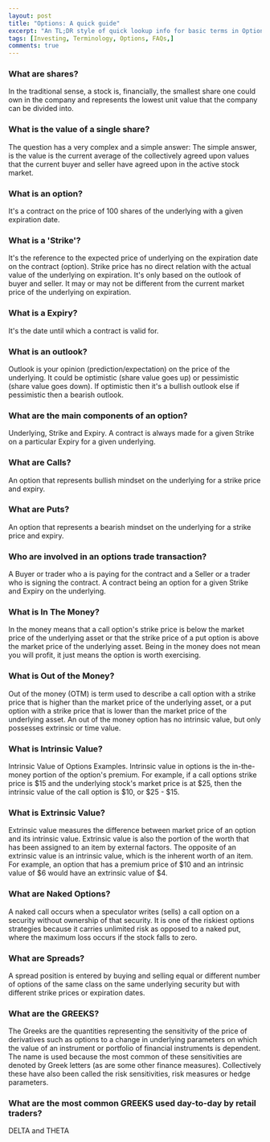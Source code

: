 ```yaml
---
layout: post
title: "Options: A quick guide"
excerpt: "An TL;DR style of quick lookup info for basic terms in Options"
tags: [Investing, Terminology, Options, FAQs,]
comments: true
---
```


### What are shares?

In the traditional sense, a stock is, financially, the smallest
share one could own in the company and represents the lowest unit value that the company
can be divided into.

### What is the value of a single share?

The question has a very complex and a simple answer: The simple
answer, is the value is the current average of the collectively
agreed upon values that the current buyer and seller have agreed
upon in the active stock market.

### What is an option?

It's a contract on the price of 100 shares of the underlying with a
given expiration date.

### What is a 'Strike'?

It's the reference to the expected price of underlying on the
expiration date on the contract (option). Strike price has no direct
relation with the actual value of the underlying on expiration. It's
only based on the outlook of buyer and seller. It may or may not be different from the
current market price of the underlying on expiration.

### What is a Expiry?

It's the date until which a contract is valid for.

### What is an outlook?

Outlook is your opinion (prediction/expectation) on the price of the
underlying. It could be optimistic (share value goes up) or
pessimistic (share value goes down). If optimistic
then it's a bullish outlook else if pessimistic then a bearish
outlook.

### What are the main components of an option?

Underlying, Strike and Expiry. A contract is always made for a given Strike on
a particular Expiry for a given underlying.

### What are Calls?

An option that represents bullish mindset on the underlying for a
strike price and expiry.

### What are Puts?

An option that represents a bearish mindset on the underlying for a
strike price and expiry.

### Who are involved in an options trade transaction?

A Buyer or trader who a is paying for the contract and a Seller or a
trader who is signing the contract. A contract being an option for a
given Strike and Expiry on the underlying.

### What is In The Money?

In the money means that a call option's strike price is below the market price of the underlying asset or that the strike price of a put option is above the market price of the underlying asset. Being in the money does not mean you will profit, it just means the option is worth exercising.

### What is Out of the Money?

Out of the money (OTM) is term used to describe a call option with a strike price that is higher than the market price of the underlying asset, or a put option with a strike price that is lower than the market price of the underlying asset. An out of the money option has no intrinsic value, but only possesses extrinsic or time value.

### What is Intrinsic Value?

Intrinsic Value of Options Examples. Intrinsic value in options is the in-the-money portion of the option's premium. For example, if a call options strike price is $15 and the underlying stock's market price is at $25, then the intrinsic value of the call option is $10, or $25 - $15.

### What is Extrinsic Value?

Extrinsic value measures the difference between market price of an option and its intrinsic value. Extrinsic value is also the portion of the worth that has been assigned to an item by external factors. The opposite of an extrinsic value is an intrinsic value, which is the inherent worth of an item. For example, an option that has a premium price of $10 and an intrinsic value of $6 would have an extrinsic value of $4.

### What are Naked Options?

A naked call occurs when a speculator writes (sells) a call option on a security without ownership of that security. It is one of the riskiest options strategies because it carries unlimited risk as opposed to a naked put, where the maximum loss occurs if the stock falls to zero.

### What are Spreads?

A spread position is entered by buying and selling equal or different number of options of the same class on the same underlying security but with different strike prices or expiration dates.

### What are the GREEKS?

The Greeks are the quantities representing the sensitivity of the price of derivatives such as options to a change in underlying parameters on which the value of an instrument or portfolio of financial instruments is dependent. The name is used because the most common of these sensitivities are denoted by Greek letters (as are some other finance measures). Collectively these have also been called the risk sensitivities, risk measures or hedge parameters.

### What are the most common GREEKS used day-to-day by retail traders?

DELTA and THETA